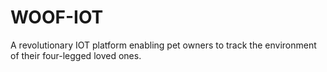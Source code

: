 # WOOF-IOT
A revolutionary IOT platform enabling pet owners to track the environment of their four-legged loved ones.
